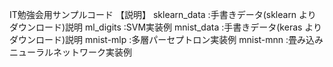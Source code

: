 IT勉強会用サンプルコード
【説明】
sklearn_data    :手書きデータ(sklearn よりダウンロード)説明
ml_digits       :SVM実装例
mnist_data      :手書きデータ(keras よりダウンロード)説明
mnist-mlp       :多層パーセプトロン実装例
mnist-mnn       :畳み込みニューラルネットワーク実装例